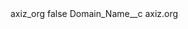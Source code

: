 <?xml version="1.0" encoding="UTF-8"?>
<CustomMetadata xmlns="http://soap.sforce.com/2006/04/metadata" xmlns:xsi="http://www.w3.org/2001/XMLSchema-instance" xmlns:xsd="http://www.w3.org/2001/XMLSchema">
    <label>axiz_org</label>
    <protected>false</protected>
    <values>
        <field>Domain_Name__c</field>
        <value xsi:type="xsd:string">axiz.org</value>
    </values>
</CustomMetadata>
